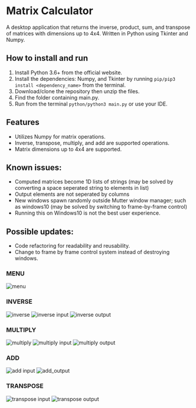 # Matrix Calculator
A desktop application that returns the inverse, product, sum, and transpose of matrices with dimensions up to 4x4. Written in Python using Tkinter and Numpy.

## How to install and run
1. Install Python 3.6+ from the official website.
2. Install the dependencies: Numpy, and Tkinter by running `pip/pip3 install <dependency_name>` from the terminal.
3. Download/clone the repository then unzip the files.
4. Find the folder containing main.py.
5. Run from the terminal `python/python3 main.py` or use your IDE.

## Features
* Utilizes Numpy for matrix operations.
* Inverse, transpose, multiply, and add are supported operations.
* Matrix dimensions up to 4x4 are supported.

## Known issues:
* Computed matrices become 1D lists of strings (may be solved by converting a space seperated string to elements in list)
* Output elements are not seperated by columns
* New windows spawn randomly outside Mutter window manager; such as windows10 (may be solved by 
                                                                switching to frame-by-frame control)
* Running this on Windows10 is not the best user experience.

## Possible updates:
* Code refactoring for readability and reusability.
* Change to frame by frame control system instead of destroying windows.


### MENU
![menu](https://i.ibb.co/ThDw5wG/1.png)
### INVERSE
![inverse](https://i.ibb.co/85B9LLv/2.png)
![inverse input](https://i.ibb.co/DRywQQt/3.png)
![inverse output](https://i.ibb.co/ySRQxM8/4.png)
### MULTIPLY
![multiply](https://i.ibb.co/ZHr5Cf9/5.png)
![multiply input](https://i.ibb.co/zQbXP4c/6.png)
![multiply output](https://i.ibb.co/0XgwJBs/7.png)
<!--* ![multiply2 input](https://i.ibb.co/XW6gLNw/8.png)
* ![multiply2_output](https://i.ibb.co/XyvzbR7/9.png) -->
### ADD
![add input](https://i.ibb.co/GvW9rM5/10.png)
![add_output](https://i.ibb.co/0KL4NYc/11.png)
### TRANSPOSE
![transpose input](https://i.ibb.co/v4x1tF0/12.png)
![transpose output](https://i.ibb.co/fD40jfn/13.png)


